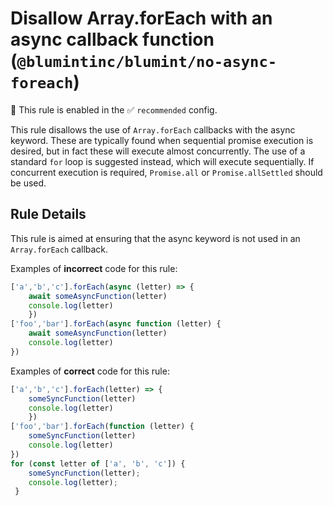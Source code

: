 # Disallow Array.forEach with an async callback function (`@blumintinc/blumint/no-async-foreach`)

💼 This rule is enabled in the ✅ `recommended` config.

<!-- end auto-generated rule header -->

This rule disallows the use of `Array.forEach` callbacks with the async keyword. These are typically found when sequential promise execution is desired, but in fact these will execute almost concurrently. The use of a standard `for` loop is suggested instead, which will execute sequentially. If concurrent execution is required, `Promise.all` or `Promise.allSettled` should be used.

## Rule Details

This rule is aimed at ensuring that the async keyword is not used in an `Array.forEach` callback.

Examples of **incorrect** code for this rule:

```typescript
['a','b','c'].forEach(async (letter) => {
    await someAsyncFunction(letter)
    console.log(letter)
    })
['foo','bar'].forEach(async function (letter) {
    await someAsyncFunction(letter)
    console.log(letter)
})
```

Examples of **correct** code for this rule:

```typescript
['a','b','c'].forEach(letter) => {
    someSyncFunction(letter)
    console.log(letter)
    })
['foo','bar'].forEach(function (letter) {
    someSyncFunction(letter)
    console.log(letter)
})
for (const letter of ['a', 'b', 'c']) {             
    someSyncFunction(letter);
    console.log(letter); 
 }
```
